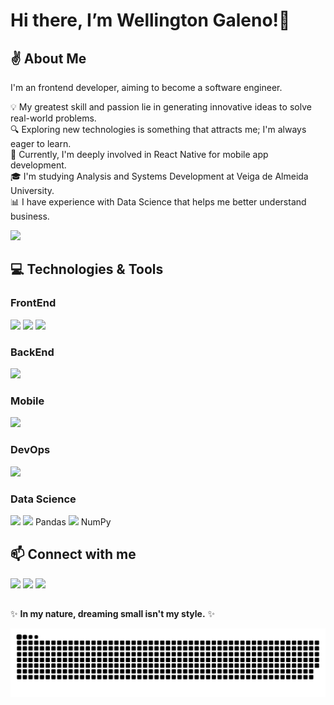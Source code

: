 <h1>Hi there, I’m Wellington Galeno!👋</h1>

<h2>✌ About Me</h2>

I'm an frontend developer, aiming to become a software engineer.

💡 My greatest skill and passion lie in generating innovative ideas to solve real-world problems.</br>
🔍 Exploring new technologies is something that attracts me; I'm always eager to learn.</br>
📱 Currently, I'm deeply involved in React Native for mobile app development.</br>
🎓 I'm studying Analysis and Systems Development at Veiga de Almeida University.</br>
📊 I have experience with Data Science that helps me better understand business.

<div align="left">
  <img src="https://github.com/wellgaleno/wellgaleno/assets/152629472/26003dac-fa4e-4254-8d29-a9881e9c1ca7" width="200px" />
</div>

<h2>💻 Technologies & Tools</h2>

<h3>FrontEnd</h3>
<div style="display: inline-block">
  <img src="https://img.shields.io/badge/JavaScript-F7DF1E?style=for-the-badge&logo=javascript&logoColor=black"/>
  <img src="https://img.shields.io/badge/React-20232A?style=for-the-badge&logo=react&logoColor=61DAFB"/>
  <img src="https://img.shields.io/badge/Vue.js-35495E?style=for-the-badge&logo=vue.js&logoColor=4FC08D"/>
</div>

<h3>BackEnd</h3>
<div style="display: inline-block">
  <img src="https://img.shields.io/badge/Node.js-43853D?style=for-the-badge&logo=node.js&logoColor=white"/>
</div>

<h3>Mobile</h3>
<div style="display: inline-block">
  <img src="https://img.shields.io/badge/React_Native-20232A?style=for-the-badge&logo=react&logoColor=61DAFB"/>
</div>

<h3>DevOps</h3>

<div style="display: inline-block">
  <img src="https://img.shields.io/badge/Amazon_AWS-232F3E?style=for-the-badge&logo=amazon-aws&logoColor=white" />
</div>

<h3>Data Science</h3>
<div style="display: inline-block">
  <img src="https://img.shields.io/badge/Python-3776AB?style=for-the-badge&logo=python&logoColor=white"/>
  <img src="https://cdn.jsdelivr.net/gh/devicons/devicon/icons/pandas/pandas-original.svg" height="23px"/> Pandas
  <img src="https://cdn.jsdelivr.net/gh/devicons/devicon/icons/numpy/numpy-original.svg" height="23px"/> NumPy
  
</div>

<h2>📫 Connect with me</h2>

<div style="display: inline-block">
  <a href="https://www.linkedin.com/in/wellington-galeno/" target="_blank" rel="noopener noreferrer"><img src="https://img.shields.io/badge/LinkedIn-0077B5?style=for-the-badge&logo=linkedin&logoColor=white" height="30px" /></a>
  <a href="mailto:well.galeno@gmail.com" target="_blank" rel="noopener"><img src="https://img.shields.io/badge/Gmail-D14836?style=for-the-badge&logo=gmail&logoColor=white" height="30px"/></a>
  <a href="https://twitter.com/whoiston"><img src="https://img.shields.io/badge/GitHub-100000?style=for-the-badge&logo=github&logoColor=white"></a>
  
</div>

<h2> </h2>

✨ **In my nature, dreaming small isn't my style.** ✨

<picture>
  <source media="(prefers-color-scheme: dark)" srcset="https://raw.githubusercontent.com/wellgaleno/wellgaleno/output/github-contribution-grid-snake-dark.svg">
  <source media="(prefers-color-scheme: light)" srcset="https://raw.githubusercontent.com/wellgaleno/wellgaleno/output/github-contribution-grid-snake.svg">
  <img alt="github contribution grid snake animation" src="https://raw.githubusercontent.com/wellgaleno/wellgaleno/output/github-contribution-grid-snake.svg">
</picture>
